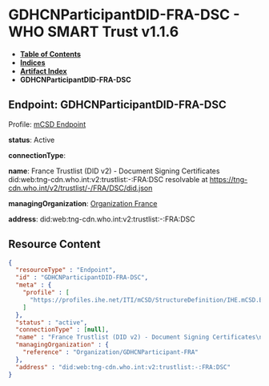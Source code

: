 # GDHCNParticipantDID-FRA-DSC - WHO SMART Trust v1.1.6

* [**Table of Contents**](toc.md)
* [**Indices**](indices.md)
* [**Artifact Index**](artifacts.md)
* **GDHCNParticipantDID-FRA-DSC**

## Endpoint: GDHCNParticipantDID-FRA-DSC

Profile: [mCSD Endpoint](https://profiles.ihe.net/ITI/mCSD/4.0.0/StructureDefinition-IHE.mCSD.Endpoint.html)

**status**: Active

**connectionType**: 

**name**: France Trustlist (DID v2) - Document Signing Certificates did:web:tng-cdn.who.int:v2:trustlist:-:FRA:DSC resolvable at https://tng-cdn.who.int/v2/trustlist/-/FRA/DSC/did.json

**managingOrganization**: [Organization France](Organization-GDHCNParticipant-FRA.md)

**address**: did:web:tng-cdn.who.int:v2:trustlist:-:FRA:DSC



## Resource Content

```json
{
  "resourceType" : "Endpoint",
  "id" : "GDHCNParticipantDID-FRA-DSC",
  "meta" : {
    "profile" : [
      "https://profiles.ihe.net/ITI/mCSD/StructureDefinition/IHE.mCSD.Endpoint"
    ]
  },
  "status" : "active",
  "connectionType" : [null],
  "name" : "France Trustlist (DID v2) - Document Signing Certificates\ndid:web:tng-cdn.who.int:v2:trustlist:-:FRA:DSC\nresolvable at https://tng-cdn.who.int/v2/trustlist/-/FRA/DSC/did.json",
  "managingOrganization" : {
    "reference" : "Organization/GDHCNParticipant-FRA"
  },
  "address" : "did:web:tng-cdn.who.int:v2:trustlist:-:FRA:DSC"
}

```
